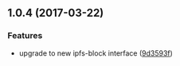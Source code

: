 <a name="1.0.4"></a>
## 1.0.4 (2017-03-22)


### Features

* upgrade to new ipfs-block interface ([9d3593f](https://github.com/ipld/js-ipld-eth-state-trie/commit/9d3593f))



